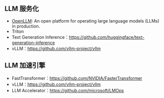 


## LLM 服务化

- [OpenLLM](https://github.com/bentoml/OpenLLM): An open platform for operating large language models (LLMs) in production.
- Triton
- Text Generation Inference：https://github.com/huggingface/text-generation-inference
- vLLM：https://github.com/vllm-project/vllm




## LLM 加速引擎

- FastTransformer：https://github.com/NVIDIA/FasterTransformer
- vLLM：https://github.com/vllm-project/vllm
- LLM Accelerator：https://github.com/microsoft/LMOps





